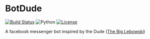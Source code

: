# BotDude
[![Build Status](https://travis-ci.org/manparvesh/BotDude.png)](https://travis-ci.org/manparvesh/BotDude) ![Python](https://img.shields.io/badge/python-2.7-blue.svg) [![License](https://img.shields.io/badge/license-MIT-blue.svg)](https://raw.githubusercontent.com/swapagarwal/JARVIS-on-Messenger/master/LICENSE)

A facebook messenger bot inspired by the Dude ([The Big Lebowski](https://www.google.co.in/url?sa=t&rct=j&q=&esrc=s&source=web&cd=15&cad=rja&uact=8&ved=0ahUKEwijqreU0JPNAhXC1hQKHdLpA34QFgiOATAO&url=http%3A%2F%2Fwww.imdb.com%2Ftitle%2Ftt0118715%2F&usg=AFQjCNGcUCykLQFJAqx56pgPmDAFGR3-vg&sig2=wwaZm9Ll5dZcfXQhivLGSg&bvm=bv.123664746,d.d24))
